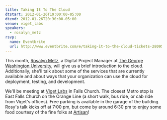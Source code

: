 ```yaml
---
title: Taking It To The Cloud
dtstart: 2012-01-26T19:00:00-05:00
dtend: 2012-01-26T20:30:00-05:00
venue: viget_labs
speakers:
  - rosalyn_metz
rsvp:
  name: Eventbrite
  url: http://www.eventbrite.com/e/taking-it-to-the-cloud-tickets-2809528375
---
```


This month, [Rosalyn Metz](http://www.rosalynmetz.com), a Digital Project Manager at [The George Washington University](http://www.gwu.edu), will give us a brief introduction to the cloud. Additionally, she'll talk about some of the services that are currently available and about ways that your organization can use the cloud for deployment, testing, and development.

We'll be meeting at [Viget Labs](http://www.viget.com) in Falls Church. The closest Metro stop is East Falls Church on the Orange Line (a short walk, bus ride, or cab ride from Viget's offices). Free parking is available in the garage of the building. Rosy's talk kicks off at 7:00 pm, but come by around 6:30 pm to enjoy some food courtesy of the fine folks at [Artisan](http://www.artisantalent.com)!